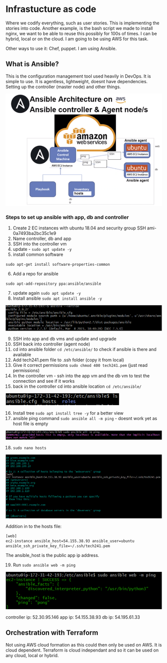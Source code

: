# Infrastucture as code

Where we codify everything, such as user stories. This is implementing the stories into code. Another example, is the bash script we made to install nginx, we want to be able to reuse this possibly for 100s of times. I can be hybrid, local or on the cloud. I am going to be using AWS for this task.

Other ways to use it: Chef, puppet. I am using Ansible.

## What is Ansible?

This is the configuration management tool used heavily in DevOps. It is simple to use. It is agentless, lightweight, doesnt have dependencies. Setting up the controller (master node) and other things.

![ansible overview](imgs/ansible-overview.png)

### Steps to set up ansible with app, db and controller

1. Create 2 EC instances with ubuntu 18.04 and security group SSH ami-0a7493ba2bc35c1e9
2. Name controller, db and app
3. SSH into the controller vm
4. update - `sudo apt update -y`
5. install common software 

`sudo apt-get install software-properties-common`

6. Add a repo for ansible

`sudo apt-add-repository ppa:ansible/ansible`

7. update again `sudo apt update -y`
8.  Install ansible `sudo apt install ansible -y`

![Alt text](imgs/ansible-version-linux.png)

9. SSH into app and db vms and update and upgrade
10. SSH back into controller (agent node)
11. cd into ansible folder `cd /etc/ansible/` to check if ansible is there and available
12. Add tech241.pem file to .ssh folder (copy it from local)
13. Give it correct permissions `sudo chmod 400 tech241.pem` (just read permissions)
14. In the controller vm - ssh into the app vm and the db vm to test the connection and see if it works
15. back in the controller cd into ansible location `cd /etc/ansible/`

![Alt text](<imgs/ls of ansible folder.png>)

16. Install tree `sudo apt install tree -y` for a better view
17. ansible ping command `sudo ansible all -m ping` - doesnt work yet as host file is empty

![Alt text](imgs/ping-command.png)

18. `sudo nano hosts`

![Alt text](imgs/add-ip-host.png)

Addition in to the hosts file:

    [web]
    ec2-instance ansible_host=54.155.38.93 ansible_user=ubuntu ansible_ssh_private_key_file=~/.ssh/tech241.pem

The ansible_host is the public app ip address.

19.  Run `sudo ansible web -m ping`
    
![Alt text](imgs/ping-working.png)


controller ip: 52.30.95.146
app ip: 54.155.38.93
db ip: 54.195.61.33



## Orchestration with Terraform

Not using AWS cloud formation as this could then only be used on AWS. It is cloud dependent. Terraform is cloud independant and so it can be used on any cloud, local or hybrid. 